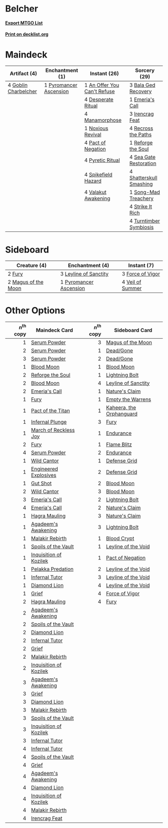 # Belcher

#### [Export MTGO List](../collection/Belcher/Belcher.txt)
#### [Print on decklist.org](http://decklist.org/?deckmain=1%09An%20Offer%20You%20Can't%20Refuse%0A3%09Bala%20Ged%20Recovery%0A4%09Desperate%20Ritual%0A1%09Emeria's%20Call%0A4%09Goblin%20Charbelcher%0A3%09Irencrag%20Feat%0A4%09Manamorphose%0A1%09Noxious%20Revival%0A4%09Pact%20of%20Negation%0A4%09Pyretic%20Ritual%0A1%09Pyromancer%20Ascension%0A4%09Recross%20the%20Paths%0A1%09Reforge%20the%20Soul%0A4%09Sea%20Gate%20Restoration%0A4%09Shatterskull%20Smashing%0A1%09Song-Mad%20Treachery%0A4%09Spikefield%20Hazard%0A4%09Strike%20It%20Rich%0A4%09Turntimber%20Symbiosis%0A4%09Valakut%20Awakening&deckside=3%09Force%20of%20Vigor%0A2%09Fury%0A3%09Leyline%20of%20Sanctity%0A2%09Magus%20of%20the%20Moon%0A1%09Pyromancer%20Ascension%0A4%09Veil%20of%20Summer)
# Maindeck

|                                         Artifact (4)                                          |                                         Enchantment (1)                                         |                                             Instant (26)                                             |                                           Sorcery (29)                                           |
|-----------------------------------------------------------------------------------------------|-------------------------------------------------------------------------------------------------|------------------------------------------------------------------------------------------------------|--------------------------------------------------------------------------------------------------|
|4 [Goblin Charbelcher](http://gatherer.wizards.com/Pages/Card/Details.aspx?multiverseid=438497)|1 [Pyromancer Ascension](http://gatherer.wizards.com/Pages/Card/Details.aspx?multiverseid=425933)|1 [An Offer You Can't Refuse](http://gatherer.wizards.com/Pages/Card/Details.aspx?multiverseid=555252)|3 [Bala Ged Recovery](http://gatherer.wizards.com/Pages/Card/Details.aspx?multiverseid=491825)    |
|                                                                                               |                                                                                                 |4 [Desperate Ritual](http://gatherer.wizards.com/Pages/Card/Details.aspx?multiverseid=80275)          |1 [Emeria's Call](http://gatherer.wizards.com/Pages/Card/Details.aspx?multiverseid=491633)        |
|                                                                                               |                                                                                                 |4 [Manamorphose](http://gatherer.wizards.com/Pages/Card/Details.aspx?multiverseid=370568)             |3 [Irencrag Feat](http://gatherer.wizards.com/Pages/Card/Details.aspx?multiverseid=473089)        |
|                                                                                               |                                                                                                 |1 [Noxious Revival](http://gatherer.wizards.com/Pages/Card/Details.aspx?multiverseid=230067)          |4 [Recross the Paths](http://gatherer.wizards.com/Pages/Card/Details.aspx?multiverseid=152874)    |
|                                                                                               |                                                                                                 |4 [Pact of Negation](http://gatherer.wizards.com/Pages/Card/Details.aspx?multiverseid=442057)         |1 [Reforge the Soul](http://gatherer.wizards.com/Pages/Card/Details.aspx?multiverseid=278256)     |
|                                                                                               |                                                                                                 |4 [Pyretic Ritual](http://gatherer.wizards.com/Pages/Card/Details.aspx?multiverseid=205067)           |4 [Sea Gate Restoration](http://gatherer.wizards.com/Pages/Card/Details.aspx?multiverseid=491706) |
|                                                                                               |                                                                                                 |4 [Spikefield Hazard](http://gatherer.wizards.com/Pages/Card/Details.aspx?multiverseid=491809)        |4 [Shatterskull Smashing](http://gatherer.wizards.com/Pages/Card/Details.aspx?multiverseid=491802)|
|                                                                                               |                                                                                                 |4 [Valakut Awakening](http://gatherer.wizards.com/Pages/Card/Details.aspx?multiverseid=491818)        |1 [Song-Mad Treachery](http://gatherer.wizards.com/Pages/Card/Details.aspx?multiverseid=491807)   |
|                                                                                               |                                                                                                 |                                                                                                      |4 [Strike It Rich](http://gatherer.wizards.com/Pages/Card/Details.aspx?multiverseid=522219)       |
|                                                                                               |                                                                                                 |                                                                                                      |4 [Turntimber Symbiosis](http://gatherer.wizards.com/Pages/Card/Details.aspx?multiverseid=491864) |


# Sideboard

|                                         Creature (4)                                         |                                         Enchantment (4)                                         |                                        Instant (7)                                        |
|----------------------------------------------------------------------------------------------|-------------------------------------------------------------------------------------------------|-------------------------------------------------------------------------------------------|
|2 [Fury](http://gatherer.wizards.com/Pages/Card/Details.aspx?multiverseid=522202)             |3 [Leyline of Sanctity](http://gatherer.wizards.com/Pages/Card/Details.aspx?multiverseid=204993) |3 [Force of Vigor](http://gatherer.wizards.com/Pages/Card/Details.aspx?multiverseid=464113)|
|2 [Magus of the Moon](http://gatherer.wizards.com/Pages/Card/Details.aspx?multiverseid=136152)|1 [Pyromancer Ascension](http://gatherer.wizards.com/Pages/Card/Details.aspx?multiverseid=425933)|4 [Veil of Summer](http://gatherer.wizards.com/Pages/Card/Details.aspx?multiverseid=466952)|


# Other Options

|*n*<sup>th</sup> copy|                                          Maindeck Card                                          |*n*<sup>th</sup> copy|                                          Sideboard Card                                           |
|--------------------:|-------------------------------------------------------------------------------------------------|--------------------:|---------------------------------------------------------------------------------------------------|
|                    1|[Serum Powder](http://gatherer.wizards.com/Pages/Card/Details.aspx?multiverseid=48920)           |                    3|[Magus of the Moon](http://gatherer.wizards.com/Pages/Card/Details.aspx?multiverseid=136152)       |
|                    2|[Serum Powder](http://gatherer.wizards.com/Pages/Card/Details.aspx?multiverseid=48920)           |                    1|[Dead/Gone](http://gatherer.wizards.com/Pages/Card/Details.aspx?multiverseid=126419)               |
|                    3|[Serum Powder](http://gatherer.wizards.com/Pages/Card/Details.aspx?multiverseid=48920)           |                    2|[Dead/Gone](http://gatherer.wizards.com/Pages/Card/Details.aspx?multiverseid=126419)               |
|                    1|[Blood Moon](http://gatherer.wizards.com/Pages/Card/Details.aspx?multiverseid=45386)             |                    1|[Blood Moon](http://gatherer.wizards.com/Pages/Card/Details.aspx?multiverseid=45386)               |
|                    2|[Reforge the Soul](http://gatherer.wizards.com/Pages/Card/Details.aspx?multiverseid=278256)      |                    1|[Lightning Bolt](http://gatherer.wizards.com/Pages/Card/Details.aspx?multiverseid=806)             |
|                    2|[Blood Moon](http://gatherer.wizards.com/Pages/Card/Details.aspx?multiverseid=45386)             |                    4|[Leyline of Sanctity](http://gatherer.wizards.com/Pages/Card/Details.aspx?multiverseid=204993)     |
|                    2|[Emeria's Call](http://gatherer.wizards.com/Pages/Card/Details.aspx?multiverseid=491633)         |                    1|[Nature's Claim](http://gatherer.wizards.com/Pages/Card/Details.aspx?multiverseid=382316)          |
|                    1|[Fury](http://gatherer.wizards.com/Pages/Card/Details.aspx?multiverseid=522202)                  |                    1|[Empty the Warrens](http://gatherer.wizards.com/Pages/Card/Details.aspx?multiverseid=426587)       |
|                    1|[Pact of the Titan](http://gatherer.wizards.com/Pages/Card/Details.aspx?multiverseid=130638)     |                    1|[Kaheera, the Orphanguard](http://gatherer.wizards.com/Pages/Card/Details.aspx?multiverseid=479744)|
|                    1|[Infernal Plunge](http://gatherer.wizards.com/Pages/Card/Details.aspx?multiverseid=235603)       |                    3|[Fury](http://gatherer.wizards.com/Pages/Card/Details.aspx?multiverseid=522202)                    |
|                    1|[March of Reckless Joy](http://gatherer.wizards.com/Pages/Card/Details.aspx?multiverseid=548458) |                    1|[Endurance](http://gatherer.wizards.com/Pages/Card/Details.aspx?multiverseid=522233)               |
|                    2|[Fury](http://gatherer.wizards.com/Pages/Card/Details.aspx?multiverseid=522202)                  |                    1|[Flame Blitz](http://gatherer.wizards.com/Pages/Card/Details.aspx?multiverseid=522200)             |
|                    4|[Serum Powder](http://gatherer.wizards.com/Pages/Card/Details.aspx?multiverseid=48920)           |                    2|[Endurance](http://gatherer.wizards.com/Pages/Card/Details.aspx?multiverseid=522233)               |
|                    1|[Wild Cantor](http://gatherer.wizards.com/Pages/Card/Details.aspx?multiverseid=96934)            |                    1|[Defense Grid](http://gatherer.wizards.com/Pages/Card/Details.aspx?multiverseid=45481)             |
|                    1|[Engineered Explosives](http://gatherer.wizards.com/Pages/Card/Details.aspx?multiverseid=50139)  |                    2|[Defense Grid](http://gatherer.wizards.com/Pages/Card/Details.aspx?multiverseid=45481)             |
|                    1|[Gut Shot](http://gatherer.wizards.com/Pages/Card/Details.aspx?multiverseid=397673)              |                    2|[Blood Moon](http://gatherer.wizards.com/Pages/Card/Details.aspx?multiverseid=45386)               |
|                    2|[Wild Cantor](http://gatherer.wizards.com/Pages/Card/Details.aspx?multiverseid=96934)            |                    3|[Blood Moon](http://gatherer.wizards.com/Pages/Card/Details.aspx?multiverseid=45386)               |
|                    3|[Emeria's Call](http://gatherer.wizards.com/Pages/Card/Details.aspx?multiverseid=491633)         |                    2|[Lightning Bolt](http://gatherer.wizards.com/Pages/Card/Details.aspx?multiverseid=806)             |
|                    4|[Emeria's Call](http://gatherer.wizards.com/Pages/Card/Details.aspx?multiverseid=491633)         |                    2|[Nature's Claim](http://gatherer.wizards.com/Pages/Card/Details.aspx?multiverseid=382316)          |
|                    1|[Hagra Mauling](http://gatherer.wizards.com/Pages/Card/Details.aspx?multiverseid=491741)         |                    3|[Nature's Claim](http://gatherer.wizards.com/Pages/Card/Details.aspx?multiverseid=382316)          |
|                    1|[Agadeem's Awakening](http://gatherer.wizards.com/Pages/Card/Details.aspx?multiverseid=491723)   |                    3|[Lightning Bolt](http://gatherer.wizards.com/Pages/Card/Details.aspx?multiverseid=806)             |
|                    1|[Malakir Rebirth](http://gatherer.wizards.com/Pages/Card/Details.aspx?multiverseid=491747)       |                    1|[Blood Crypt](http://gatherer.wizards.com/Pages/Card/Details.aspx?multiverseid=97102)              |
|                    1|[Spoils of the Vault](http://gatherer.wizards.com/Pages/Card/Details.aspx?multiverseid=46572)    |                    1|[Leyline of the Void](http://gatherer.wizards.com/Pages/Card/Details.aspx?multiverseid=107682)     |
|                    1|[Inquisition of Kozilek](http://gatherer.wizards.com/Pages/Card/Details.aspx?multiverseid=416897)|                    1|[Pact of Negation](http://gatherer.wizards.com/Pages/Card/Details.aspx?multiverseid=442057)        |
|                    1|[Pelakka Predation](http://gatherer.wizards.com/Pages/Card/Details.aspx?multiverseid=491757)     |                    2|[Leyline of the Void](http://gatherer.wizards.com/Pages/Card/Details.aspx?multiverseid=107682)     |
|                    1|[Infernal Tutor](http://gatherer.wizards.com/Pages/Card/Details.aspx?multiverseid=107308)        |                    3|[Leyline of the Void](http://gatherer.wizards.com/Pages/Card/Details.aspx?multiverseid=107682)     |
|                    1|[Diamond Lion](http://gatherer.wizards.com/Pages/Card/Details.aspx?multiverseid=522301)          |                    4|[Leyline of the Void](http://gatherer.wizards.com/Pages/Card/Details.aspx?multiverseid=107682)     |
|                    1|[Grief](http://gatherer.wizards.com/Pages/Card/Details.aspx?multiverseid=522163)                 |                    4|[Force of Vigor](http://gatherer.wizards.com/Pages/Card/Details.aspx?multiverseid=464113)          |
|                    2|[Hagra Mauling](http://gatherer.wizards.com/Pages/Card/Details.aspx?multiverseid=491741)         |                    4|[Fury](http://gatherer.wizards.com/Pages/Card/Details.aspx?multiverseid=522202)                    |
|                    2|[Agadeem's Awakening](http://gatherer.wizards.com/Pages/Card/Details.aspx?multiverseid=491723)   |                     |                                                                                                   |
|                    2|[Spoils of the Vault](http://gatherer.wizards.com/Pages/Card/Details.aspx?multiverseid=46572)    |                     |                                                                                                   |
|                    2|[Diamond Lion](http://gatherer.wizards.com/Pages/Card/Details.aspx?multiverseid=522301)          |                     |                                                                                                   |
|                    2|[Infernal Tutor](http://gatherer.wizards.com/Pages/Card/Details.aspx?multiverseid=107308)        |                     |                                                                                                   |
|                    2|[Grief](http://gatherer.wizards.com/Pages/Card/Details.aspx?multiverseid=522163)                 |                     |                                                                                                   |
|                    2|[Malakir Rebirth](http://gatherer.wizards.com/Pages/Card/Details.aspx?multiverseid=491747)       |                     |                                                                                                   |
|                    2|[Inquisition of Kozilek](http://gatherer.wizards.com/Pages/Card/Details.aspx?multiverseid=416897)|                     |                                                                                                   |
|                    3|[Agadeem's Awakening](http://gatherer.wizards.com/Pages/Card/Details.aspx?multiverseid=491723)   |                     |                                                                                                   |
|                    3|[Grief](http://gatherer.wizards.com/Pages/Card/Details.aspx?multiverseid=522163)                 |                     |                                                                                                   |
|                    3|[Diamond Lion](http://gatherer.wizards.com/Pages/Card/Details.aspx?multiverseid=522301)          |                     |                                                                                                   |
|                    3|[Malakir Rebirth](http://gatherer.wizards.com/Pages/Card/Details.aspx?multiverseid=491747)       |                     |                                                                                                   |
|                    3|[Spoils of the Vault](http://gatherer.wizards.com/Pages/Card/Details.aspx?multiverseid=46572)    |                     |                                                                                                   |
|                    3|[Inquisition of Kozilek](http://gatherer.wizards.com/Pages/Card/Details.aspx?multiverseid=416897)|                     |                                                                                                   |
|                    3|[Infernal Tutor](http://gatherer.wizards.com/Pages/Card/Details.aspx?multiverseid=107308)        |                     |                                                                                                   |
|                    4|[Infernal Tutor](http://gatherer.wizards.com/Pages/Card/Details.aspx?multiverseid=107308)        |                     |                                                                                                   |
|                    4|[Spoils of the Vault](http://gatherer.wizards.com/Pages/Card/Details.aspx?multiverseid=46572)    |                     |                                                                                                   |
|                    4|[Grief](http://gatherer.wizards.com/Pages/Card/Details.aspx?multiverseid=522163)                 |                     |                                                                                                   |
|                    4|[Agadeem's Awakening](http://gatherer.wizards.com/Pages/Card/Details.aspx?multiverseid=491723)   |                     |                                                                                                   |
|                    4|[Diamond Lion](http://gatherer.wizards.com/Pages/Card/Details.aspx?multiverseid=522301)          |                     |                                                                                                   |
|                    4|[Inquisition of Kozilek](http://gatherer.wizards.com/Pages/Card/Details.aspx?multiverseid=416897)|                     |                                                                                                   |
|                    4|[Malakir Rebirth](http://gatherer.wizards.com/Pages/Card/Details.aspx?multiverseid=491747)       |                     |                                                                                                   |
|                    4|[Irencrag Feat](http://gatherer.wizards.com/Pages/Card/Details.aspx?multiverseid=473089)         |                     |                                                                                                   |


